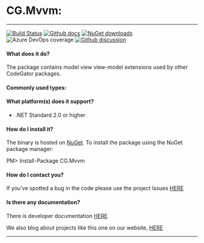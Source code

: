 # CG.Mvvm: 

---
[![Build Status](https://dev.azure.com/codegator/CG.Mvvm/_apis/build/status/CodeGator.CG.Mvvm?branchName=main)](https://dev.azure.com/codegator/CG.Mvvm/_build/latest?definitionId=40&branchName=main)
[![Github docs](https://img.shields.io/static/v1?label=Documentation&message=online&color=blue)](https://codegator.github.io/CG.Mvvm/index.html)
[![NuGet downloads](https://img.shields.io/nuget/dt/CG.Mvvm.svg?style=flat)](https://nuget.org/packages/CG.Mvvm)
![Azure DevOps coverage](https://img.shields.io/azure-devops/coverage/codegator/CG.Mvvm/40)
[![Github discussion](https://img.shields.io/badge/Discussion-online-blue)](https://github.com/CodeGator/CG.Mvvm/discussions)

#### What does it do?
The package contains model view view-model extensions used by other CodeGator packages.

#### Commonly used types:

#### What platform(s) does it support?
* .NET Standard 2.0 or higher

#### How do I install it?
The binary is hosted on [NuGet](https://www.nuget.org/packages/CG.Mvvm). To install the package using the NuGet package manager:

PM> Install-Package CG.Mvvm

#### How do I contact you?
If you've spotted a bug in the code please use the project Issues [HERE](https://github.com/CodeGator/CG.Mvvm/issues)

#### Is there any documentation?
There is developer documentation [HERE](https://codegator.github.io/CG.Mvvm/)

We also blog about projects like this one on our website, [HERE](http://www.codegator.com)

---


